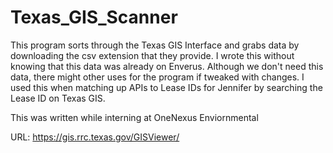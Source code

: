 # Texas_GIS_Scanner
This program sorts through the Texas GIS Interface and grabs data by downloading the csv extension that they provide. I wrote this without knowing that this data was already on Enverus. Although we don't need this data, there might other uses for the program if tweaked with changes. I used this when matching up APIs to Lease IDs for Jennifer by searching the Lease ID on Texas GIS. 

This was written while interning at OneNexus Enviornmental

URL: https://gis.rrc.texas.gov/GISViewer/
